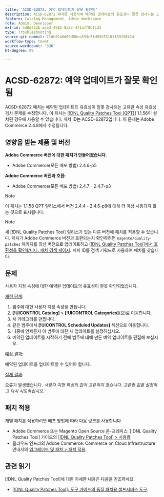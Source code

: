 ```yaml
---
title: 'ACSD-62872: 예약 업데이트가 잘못 확인됨'
description: ACSD-62872 패치를 적용하여 예약된 업데이트의 유효성이 잘못 검사되는 고유한 속성 유효성 검사로 Adobe Commerce 문제를 해결합니다.
feature: Catalog Management, Admin Workspace
role: Admin, Developer
exl-id: bd0d452b-aae3-4682-8a2c-471a7f8bf132
type: Troubleshooting
source-git-commit: 7fdb02a6d89d50ea593c5fd99d78101f89198424
workflow-type: tm+mt
source-wordcount: '336'
ht-degree: 0%

---
```


# ACSD-62872: 예약 업데이트가 잘못 확인됨

ACSD-62872 패치는 예약된 업데이트의 유효성이 잘못 검사되는 고유한 속성 유효성 검사 문제를 수정합니다. 이 패치는 [[!DNL Quality Patches Tool (QPT)]](/help/tools/quality-patches-tool/quality-patches-tool-to-self-serve-quality-patches.md) 1.1.56이 설치된 경우에 사용할 수 있습니다. 패치 ID는 ACSD-62872입니다. 이 문제는 Adobe Commerce 2.4.8에서 수정됩니다.

## 영향을 받는 제품 및 버전

**Adobe Commerce 버전에 대한 패치가 만들어졌습니다.**

* Adobe Commerce(모든 배포 방법) 2.4.6-p5

**Adobe Commerce 버전과 호환:**

* Adobe Commerce(모든 배포 방법) 2.4.7 - 2.4.7-p3

>[!NOTE]
>
>이 패치는 1.1.58 QPT 릴리스에서 버전 2.4.4 - 2.4.6-p8에 대해 더 이상 사용되지 않는 것으로 표시됩니다.

>[!NOTE]
>
>새 [!DNL Quality Patches Tool] 릴리스가 있는 다른 버전에 패치를 적용할 수 있습니다. 패치가 Adobe Commerce 버전과 호환되는지 확인하려면 `magento/quality-patches` 패키지를 최신 버전으로 업데이트하고 [[!DNL Quality Patches Tool]에서 호환성을 확인합니다. 패치 검색 페이지](https://experienceleague.adobe.com/tools/commerce-quality-patches/index.html?lang=ko). 패치 ID를 검색 키워드로 사용하여 패치를 찾습니다.

## 문제

사용자 지정 속성에 대한 예약된 업데이트의 유효성이 잘못 확인되었습니다.

<u>재현 단계</u>:

1. 범주에 대한 사용자 지정 속성을 만듭니다.
1. **[!UICONTROL Catalog]** > **[!UICONTROL Categories]**(으)로 이동합니다.
1. 새 카테고리를 만듭니다.
1. 같은 범주에서 **[!UICONTROL Scheduled Updates]** 섹션으로 이동합니다.
1. 나중에 언제든지 이 범주에 대한 새 업데이트를 설정하십시오.
1. 예약된 업데이트를 시작하기 전에 범주에 대해 만든 예약 업데이트를 편집해 보십시오.

<u>예상 결과</u>:

예약된 업데이트를 업데이트할 수 있어야 합니다.

<u>실제 결과</u>:

오류가 발생했습니다. *사용자 지정 특성의 값이 고유하지 않습니다. 고유한 값을 설정하고 다시 시도하십시오.*

## 패치 적용

개별 패치를 적용하려면 배포 방법에 따라 다음 링크를 사용합니다.

* Adobe Commerce 또는 Magento Open Source 온-프레미스: [!DNL Quality Patches Tool] 가이드의 [[!DNL Quality Patches Tool] > 사용량](/help/tools/quality-patches-tool/usage.md)
* 클라우드 인프라의 Adobe Commerce: Commerce on Cloud Infrastructure 안내서의 [업그레이드 및 패치 > 패치 적용](https://experienceleague.adobe.com/ko/docs/commerce-cloud-service/user-guide/develop/upgrade/apply-patches).

## 관련 읽기

[!DNL Quality Patches Tool]에 대한 자세한 내용은 다음을 참조하세요.

* [[!DNL Quality Patches Tool]: 도구 가이드의 품질 패치용 셀프서비스 도구](/help/tools/quality-patches-tool/quality-patches-tool-to-self-serve-quality-patches.md).
